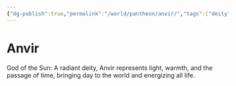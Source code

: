 ```yaml
---
{"dg-publish":true,"permalink":"/world/pantheon/anvir/","tags":["deity"],"noteIcon":"deity"}
---
```


# Anvir
God of the Sun: A radiant deity, Anvir represents light, warmth, and the passage of time, bringing day to the world and energizing all life.